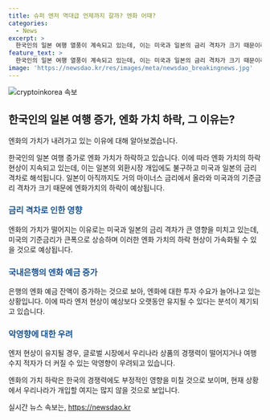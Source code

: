 ```yaml
---
title: 슈퍼 엔저 역대급 언제까지 갈까? 엔화 어때?
categories:
  - News
excerpt: >
  한국인의 일본 여행 열풍이 계속되고 있는데, 이는 미국과 일본의 금리 격차가 크기 때문이라고 경제전문가들은 설명합니다. 엔화 가치 하락은 일본 제품의 수출을 촉진하고, 관광객들이 더 많이 일본을 방문할 수 있을 것으로 예상되지만, 우리나라의 경쟁력을 약화시킬 우려가 있습니다. 엔저에 대응하는 적극적인 대책 마련이 필요한 상황입니다.
feature_text: >
  한국인의 일본 여행 열풍이 계속되고 있는데, 이는 미국과 일본의 금리 격차가 크기 때문이라고 경제전문가들은 설명합니다. 엔화 가치 하락은 일본 제품의 수출을 촉진하고, 관광객들이 더 많이 일본을 방문할 수 있을 것으로 예상되지만, 우리나라의 경쟁력을 약화시킬 우려가 있습니다. 엔저에 대응하는 적극적인 대책 마련이 필요한 상황입니다.
image: 'https://newsdao.kr/res/images/meta/newsdao_breakingnews.jpg'
---
```


<p><img src="https://newsdao.kr/res/images/meta/newsdao_breakingnews.jpg" alt="cryptoinkorea 속보" /></p>

<h2 data-ke-size="size26">한국인의 일본 여행 증가, 엔화 가치 하락, 그 이유는?</h2>

<p>엔화의 가치가 내려가고 있는 이유에 대해 알아보겠습니다.</p>

<p data-ke-size="size16">한국인의 일본 여행 증가로 엔화 가치가 하락하고 있습니다. 이에 따라 엔화 가치의 하락 현상이 지속되고 있는데, 이는 일본의 외환시장 개입에도 불구하고 미국과 일본의 금리 격차로 해석됩니다. 일본이 아직까지도 거의 마이너스 금리에서 올라와 미국과의 기준금리 격차가 크기 때문에 엔화가치의 하락이 예상됩니다.</p>

<h3><b><span style="color: #1a5490;">금리 격차로 인한 영향</span></b></h3>

<p>엔화의 가치가 떨어지는 이유로는 미국과 일본의 금리 격차가 큰 영향을 미치고 있는데, 미국의 기준금리가 큰폭으로 상승하며 이러한 엔화 가치의 하락 현상이 가속화될 수 있을 것으로 예상됩니다.</p>

<h3><b><span style="color: #1a5490;">국내은행의 엔화 예금 증가</span></b></h3>

<p>은행의 엔화 예금 잔액이 증가하는 것으로 보아, 엔화에 대한 투자 수요가 늘어나고 있는 상황입니다. 이에 따라 엔저 현상이 예상보다 오랫동안 유지될 수 있다는 분석이 제기되고 있습니다.</p>

<h3><b><span style="color: #1a5490;">악영향에 대한 우려</span></b></h3>

<p>엔저 현상이 유지될 경우, 글로벌 시장에서 우리나라 상품의 경쟁력이 떨어지거나 여행수지 적자가 더 커질 수 있는 악영향이 우려되고 있습니다.</p>

<p>엔화의 가치 하락은 한국의 경쟁력에도 부정적인 영향을 미칠 것으로 보이며, 현재 상황에서 우리나라가 개입할 여지는 많지 않을 것으로 보입니다.</p>
실시간 뉴스 속보는, <a href="https://newsdao.kr" rel="dofollow">https://newsdao.kr</a>


